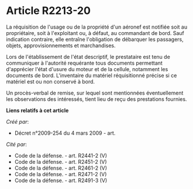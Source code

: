 # Article R2213-20

La réquisition de l'usage ou de la propriété d'un aéronef est notifiée soit au propriétaire, soit à l'exploitant ou, à
défaut, au commandant de bord. Sauf indication contraire, elle entraîne l'obligation de débarquer les passagers, objets,
approvisionnements et marchandises.

Lors de l'établissement de l'état descriptif, le prestataire est tenu de communiquer à l'autorité requérante tous documents
permettant d'apprécier l'état d'usure du moteur et de la cellule, notamment les documents de bord. L'inventaire du matériel
réquisitionné précise si ce matériel est ou non conservé à bord.

Un procès-verbal de remise, sur lequel sont mentionnées éventuellement les observations des intéressés, tient lieu de reçu
des prestations fournies.

**Liens relatifs à cet article**

_Créé par_:

  - Décret n°2009-254 du 4 mars 2009 - art.

_Cité par_:

  - Code de la défense. - art. R2441-2 (V)
  - Code de la défense. - art. R2451-2 (V)
  - Code de la défense. - art. R2461-2 (V)
  - Code de la défense. - art. R2471-2 (V)
  - Code de la défense. - art. R2491-3 (V)
